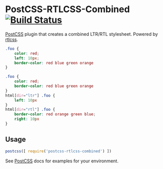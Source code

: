 # PostCSS-RTLCSS-Combined [![Build Status][ci-img]][ci]

[PostCSS] plugin that creates a combined LTR/RTL stylesheet. Powered by [rtlcss](https://github.com/MohammadYounes/rtlcss).

[PostCSS]: https://github.com/postcss/postcss
[ci-img]:  https://travis-ci.org/rtsao/postcss-rtlcss-combined.svg
[ci]:      https://travis-ci.org/rtsao/postcss-rtlcss-combined

```css
.foo {
    color: red;
    left: 10px;
    border-color: red blue green orange
}
```

```css
.foo {
    color: red;
    border-color: red blue green orange
}
html[dir="ltr"] .foo {
    left: 10px
}
html[dir="rtl"] .foo {
    border-color: red orange green blue;
    right: 10px
}
```

## Usage

```js
postcss([ require('postcss-rtlcss-combined') ])
```

See [PostCSS] docs for examples for your environment.
